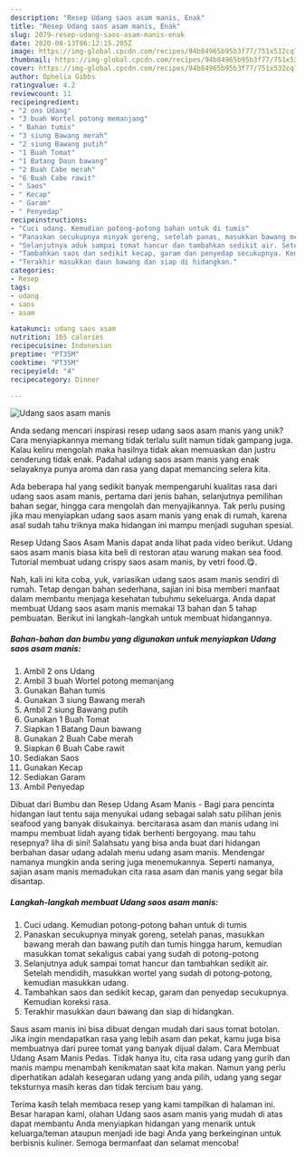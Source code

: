 ```yaml
---
description: "Resep Udang saos asam manis, Enak"
title: "Resep Udang saos asam manis, Enak"
slug: 2079-resep-udang-saos-asam-manis-enak
date: 2020-08-13T06:12:15.205Z
image: https://img-global.cpcdn.com/recipes/94b84965b95b3f77/751x532cq70/udang-saos-asam-manis-foto-resep-utama.jpg
thumbnail: https://img-global.cpcdn.com/recipes/94b84965b95b3f77/751x532cq70/udang-saos-asam-manis-foto-resep-utama.jpg
cover: https://img-global.cpcdn.com/recipes/94b84965b95b3f77/751x532cq70/udang-saos-asam-manis-foto-resep-utama.jpg
author: Ophelia Gibbs
ratingvalue: 4.2
reviewcount: 11
recipeingredient:
- "2 ons Udang"
- "3 buah Wortel potong memanjang"
- " Bahan tumis"
- "3 siung Bawang merah"
- "2 siung Bawang putih"
- "1 Buah Tomat"
- "1 Batang Daun bawang"
- "2 Buah Cabe merah"
- "6 Buah Cabe rawit"
- " Saos"
- " Kecap"
- " Garam"
- " Penyedap"
recipeinstructions:
- "Cuci udang. Kemudian potong-potong bahan untuk di tumis"
- "Panaskan secukupnya minyak goreng, setelah panas, masukkan bawang merah dan bawang putih dan tumis hingga harum, kemudian masukkan tomat sekaligus cabai yang sudah di potong-potong"
- "Selanjutnya aduk sampai tomat hancur dan tambahkan sedikit air. Setelah mendidih, masukkan wortel yang sudah di potong-potong, kemudian masukkan udang."
- "Tambahkan saos dan sedikit kecap, garam dan penyedap secukupnya. Kemudian koreksi rasa."
- "Terakhir masukkan daun bawang dan siap di hidangkan."
categories:
- Resep
tags:
- udang
- saos
- asam

katakunci: udang saos asam 
nutrition: 165 calories
recipecuisine: Indonesian
preptime: "PT35M"
cooktime: "PT35M"
recipeyield: "4"
recipecategory: Dinner

---
```



![Udang saos asam manis](https://img-global.cpcdn.com/recipes/94b84965b95b3f77/751x532cq70/udang-saos-asam-manis-foto-resep-utama.jpg)

Anda sedang mencari inspirasi resep udang saos asam manis yang unik? Cara menyiapkannya memang tidak terlalu sulit namun tidak gampang juga. Kalau keliru mengolah maka hasilnya tidak akan memuaskan dan justru cenderung tidak enak. Padahal udang saos asam manis yang enak selayaknya punya aroma dan rasa yang dapat memancing selera kita.

Ada beberapa hal yang sedikit banyak mempengaruhi kualitas rasa dari udang saos asam manis, pertama dari jenis bahan, selanjutnya pemilihan bahan segar, hingga cara mengolah dan menyajikannya. Tak perlu pusing jika mau menyiapkan udang saos asam manis yang enak di rumah, karena asal sudah tahu triknya maka hidangan ini mampu menjadi suguhan spesial.

Resep Udang Saos Asam Manis dapat anda lihat pada video berikut. Udang saos asam manis biasa kita beli di restoran atau warung makan sea food. Tutorial membuat udang crispy saos asam manis, by vetri food.😋.


Nah, kali ini kita coba, yuk, variasikan udang saos asam manis sendiri di rumah. Tetap dengan bahan sederhana, sajian ini bisa memberi manfaat dalam membantu menjaga kesehatan tubuhmu sekeluarga. Anda dapat membuat Udang saos asam manis memakai 13 bahan dan 5 tahap pembuatan. Berikut ini langkah-langkah untuk membuat hidangannya.

<!--inarticleads1-->

##### Bahan-bahan dan bumbu yang digunakan untuk menyiapkan Udang saos asam manis:

1. Ambil 2 ons Udang
1. Ambil 3 buah Wortel potong memanjang
1. Gunakan  Bahan tumis
1. Gunakan 3 siung Bawang merah
1. Ambil 2 siung Bawang putih
1. Gunakan 1 Buah Tomat
1. Siapkan 1 Batang Daun bawang
1. Gunakan 2 Buah Cabe merah
1. Siapkan 6 Buah Cabe rawit
1. Sediakan  Saos
1. Gunakan  Kecap
1. Sediakan  Garam
1. Ambil  Penyedap


Dibuat dari Bumbu dan Resep Udang Asam Manis - Bagi para pencinta hidangan laut tentu saja menyukai udang sebagai salah satu pilihan jenis seafood yang banyak disukainya. bercitarasa asam dan manis udang ini mampu membuat lidah ayang tidak berhenti bergoyang. mau tahu resepnya? liha di sini! Salahsatu yang bisa anda buat dari hidangan berbahan dasar udang adalah menu udang asam manis. Mendengar namanya mungkin anda sering juga menemukannya. Seperti namanya, sajian asam manis memadukan cita rasa asam dan manis yang segar bila disantap. 

<!--inarticleads2-->

##### Langkah-langkah membuat Udang saos asam manis:

1. Cuci udang. Kemudian potong-potong bahan untuk di tumis
1. Panaskan secukupnya minyak goreng, setelah panas, masukkan bawang merah dan bawang putih dan tumis hingga harum, kemudian masukkan tomat sekaligus cabai yang sudah di potong-potong
1. Selanjutnya aduk sampai tomat hancur dan tambahkan sedikit air. Setelah mendidih, masukkan wortel yang sudah di potong-potong, kemudian masukkan udang.
1. Tambahkan saos dan sedikit kecap, garam dan penyedap secukupnya. Kemudian koreksi rasa.
1. Terakhir masukkan daun bawang dan siap di hidangkan.


Saus asam manis ini bisa dibuat dengan mudah dari saus tomat botolan. Jika ingin mendapatkan rasa yang lebih asam dan pekat, kamu juga bisa membuatnya dari puree tomat yang banyak dijual dalam. Cara Membuat Udang Asam Manis Pedas. Tidak hanya itu, cita rasa udang yang gurih dan manis mampu menambah kenikmatan saat kita makan. Namun yang perlu diperhatikan adalah kesegaran udang yang anda pilih, udang yang segar teksturnya masih keras dan tidak tercium bau yang. 

Terima kasih telah membaca resep yang kami tampilkan di halaman ini. Besar harapan kami, olahan Udang saos asam manis yang mudah di atas dapat membantu Anda menyiapkan hidangan yang menarik untuk keluarga/teman ataupun menjadi ide bagi Anda yang berkeinginan untuk berbisnis kuliner. Semoga bermanfaat dan selamat mencoba!
